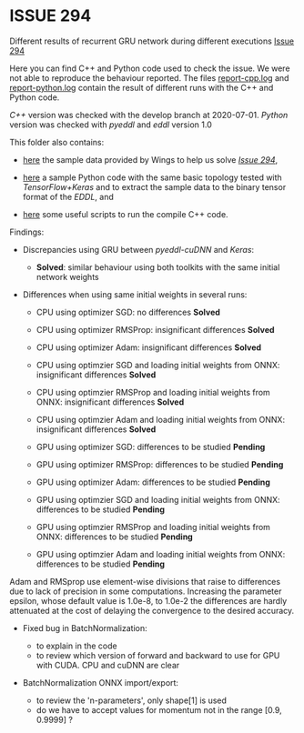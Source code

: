 # ISSUE 294

Different results of recurrent GRU network during different executions [Issue 294](https://github.com/deephealthproject/eddl/issues/294)

Here you can find C++ and Python code used to check the issue.
We were not able to reproduce the behaviour reported.
The files [report-cpp.log](report-cpp.log) and [report-python.log](report-python.log)
contain the result of different runs with the C++ and Python code.

*C++* version was checked with the develop branch at 2020-07-01.
*Python* version was checked with _pyeddl_ and _eddl_ version 1.0


This folder also contains:

- [here](data) the sample data provided by Wings to help us solve [*Issue 294*](https://github.com/deephealthproject/eddl/issues/294),

- [here](python) a sample Python code with the same basic topology tested with _TensorFlow+Keras_ and to extract the sample data to the binary tensor format of the *EDDL*, and 

- [here](scripts) some useful scripts to run the compile C++ code.


Findings:

- Discrepancies using GRU between *pyeddl-cuDNN* and *Keras*:
    - **Solved**: similar behaviour using both toolkits with the same initial network weights

- Differences when using same initial weights in several runs:
    - CPU using optimizer SGD: no differences **Solved**
    - CPU using optimizer RMSProp: insignificant differences **Solved**
    - CPU using optimizer Adam: insignificant differences **Solved**
    - CPU using optimzier SGD and loading initial weights from ONNX:  insignificant differences **Solved**
    - CPU using optimzier RMSProp and loading initial weights from ONNX:  insignificant differences **Solved**
    - CPU using optimzier Adam and loading initial weights from ONNX:  insignificant differences **Solved**

    - GPU using optimizer SGD: differences to be studied **Pending**
    - GPU using optimizer RMSProp: differences to be studied **Pending**
    - GPU using optimizer Adam: differences to be studied **Pending**
    - GPU using optimzier SGD and loading initial weights from ONNX:  differences to be studied **Pending**
    - GPU using optimzier RMSProp and loading initial weights from ONNX:  differences to be studied **Pending**
    - GPU using optimzier Adam and loading initial weights from ONNX:  differences to be studied **Pending**


Adam and RMSprop use element-wise divisions that raise to differences due to lack of precision in some computations.
Increasing the parameter epsilon, whose default value is 1.0e-8, to 1.0e-2 the differences are hardly attenuated at the cost of delaying the convergence to the desired accuracy.


- Fixed bug in BatchNormalization:
    - to explain in the code
    - to review which version of forward and backward to use for GPU with CUDA. CPU and cuDNN are clear


- BatchNormalization ONNX import/export:
    - to review the 'n-parameters', only shape[1] is used
    - do we have to accept values for momentum not in the range [0.9, 0.9999] ?

